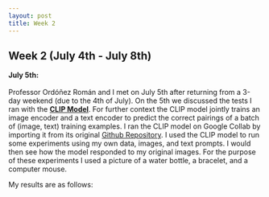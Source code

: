 ```yaml
---
layout: post
title: Week 2
---
```


## Week 2 (July 4th - July 8th)

**July 5th:** <br/>  
Professor Ordóñez Román and I met on July 5th after returning from a 3-day weekend (due to the 4th of July). On the 5th we discussed
the tests I ran with the **[CLIP Model](https://openai.com/blog/clip/)**. For further context the CLIP model jointly trains an image encoder and a text encoder to predict the 
correct pairings of a batch of (image, text) training examples. I ran the CLIP model on Google Collab by importing it from its original [Github Repository](https://github.com/openai/CLIP). 
I used the CLIP model to run some experiments using my own data, images, and text prompts. I would then see how the model responded to my original images. 
For the purpose of these experiments I used a picture of a water bottle, a bracelet, and a computer mouse.       

My results are as follows: 
